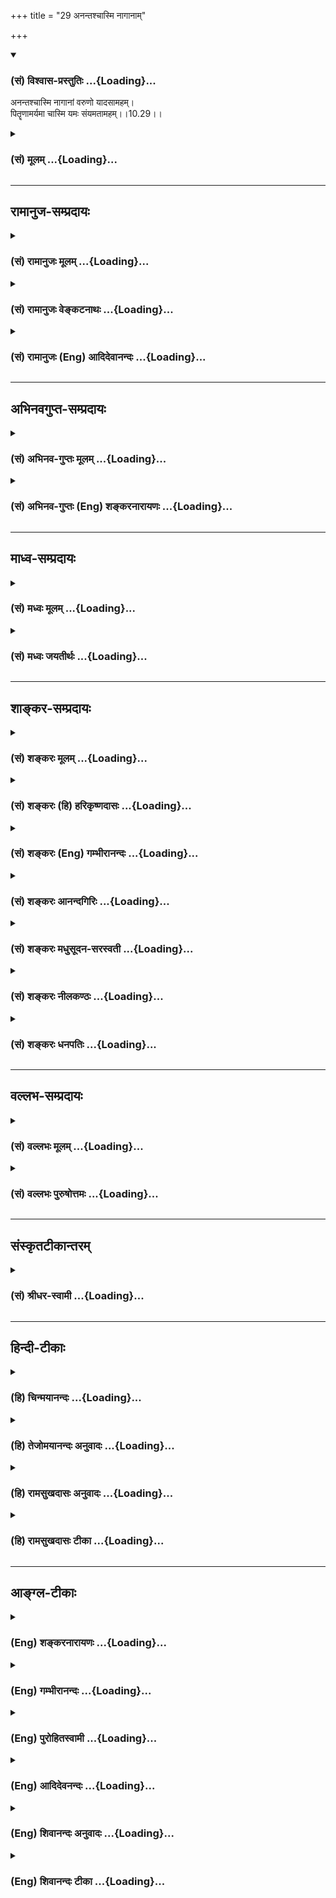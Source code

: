 +++
title = "29 अनन्तश्चास्मि नागानाम्"

+++
<div class="js_include" newlevelforh1="3" title="(सं) विश्वास-प्रस्तुतिः" unfilled url="/purANam_vaiShNavam/mahAbhAratam/06-bhIShma-parva/03-bhagavad-gItA-parva/saMskRtam/vishvAsa-prastutiH/10_vibhUti-vistAra-yoga/29_anantashchAsmi_nA.md">
<details open><summary><h3>(सं) विश्वास-प्रस्तुतिः ...{Loading}...</h3></summary>

अनन्तश्चास्मि नागानां वरुणो यादसामहम्।  
पितॄणामर्यमा चास्मि यमः संयमतामहम्।।10.29।।
</details>
</div>
<div class="js_include collapsed" newlevelforh1="3" title="(सं) मूलम्" unfilled url="/purANam_vaiShNavam/mahAbhAratam/06-bhIShma-parva/03-bhagavad-gItA-parva/saMskRtam/mUlam/10_vibhUti-vistAra-yoga/29_anantashchAsmi_nA.md">
<details><summary><h3>(सं) मूलम् ...{Loading}...</h3></summary>

अनन्तश्चास्मि नागानां वरुणो यादसामहम्।  
पितॄणामर्यमा चास्मि यमः संयमतामहम्।।10.29।।
</details>
</div>


_________________
## रामानुज-सम्प्रदायः
<div class="js_include collapsed" newlevelforh1="3" title="(सं) रामानुजः मूलम्" unfilled url="/purANam_vaiShNavam/mahAbhAratam/06-bhIShma-parva/03-bhagavad-gItA-parva/saMskRtam/rAmAnujaH/mUlam/10_vibhUti-vistAra-yoga/29_anantashchAsmi_nA.md">
<details><summary><h3>(सं) रामानुजः मूलम् ...{Loading}...</h3></summary>

।।10.29।। नागा बहुशिरसः; यादांसि जलवासिनः; तेषां **वरुणः अहम्;** अत्र अपि
न निर्धारणे षष्ठी; दण्डयतां वैवस्वतः अहम्।

</details>
</div>
<div class="js_include collapsed" newlevelforh1="3" title="(सं) रामानुजः वेङ्कटनाथः" unfilled url="/purANam_vaiShNavam/mahAbhAratam/06-bhIShma-parva/03-bhagavad-gItA-parva/saMskRtam/rAmAnujaH/venkaTanAthaH/10_vibhUti-vistAra-yoga/29_anantashchAsmi_nA.md">
<details><summary><h3>(सं) रामानुजः वेङ्कटनाथः ...{Loading}...</h3></summary>

।। 10.29आयुधानाम् इत्यर्वाचीनायुधपरं; सुदर्शनाद्यपेक्षया
दधीचेरस्थिसम्भवस्य वज्रस्यापि निकृष्टत्वात्। धेनूनां दोग्ध्रीणाम्। दिव्या
सुरभिरिति यौगिकः कामधुक्शब्दोऽत्र व्यक्तिविशेषनिष्ठ इति भावः।
प्रजनशब्देन जननहेतुत्वं कन्दर्पस्यासाधारणोऽतिशय उक्तः। स मदायत्त
इत्यर्थः। अप्रजार्थकन्दर्पव्यवच्छेदार्थो वा प्रजनशब्दः। पर्याययोः
सर्पनागशब्दयोः कथं पृथग्व्यपदेश इत्यत्राह -- सर्पा एकशिरसः नागा बहुशिरस
इति। यादश्शब्देन वरुणस्यापि सङग्रहार्थमाह -- यादांसि जलवासिन इति। यद्वा
जलजन्तुमात्रं विवक्षितम् तेषां पतित्वेन सम्बन्धो वरुणस्य
तत्साजात्याभावाद्ग्राह्यः। अर्यमा पितृराजः। संयमतां संयच्छतामित्यर्थः।
तदाहदण्डयतामिति।  
  

</details>
</div>
<div class="js_include collapsed" newlevelforh1="3" title="(सं) रामानुजः (Eng) आदिदेवानन्दः" unfilled url="/purANam_vaiShNavam/mahAbhAratam/06-bhIShma-parva/03-bhagavad-gItA-parva/saMskRtam/rAmAnujaH/english/AdidevAnandaH/10_vibhUti-vistAra-yoga/29_anantashchAsmi_nA.md">
<details><summary><h3>(सं) रामानुजः (Eng) आदिदेवानन्दः ...{Loading}...</h3></summary>

10.26 - 10.29 Of trees I am Asvattha which is worthy of worship. Of
celestial seers I am Narada. Kamadhuk is the divine cow. I am Kandarpa,
the cause of progeny. Sarpas are single-headed snakes while Nagas are
many-headed snakes. Aatic creatures are known as Yadamsi. Of them I am
Varuna. Of subdures, I am Yama, the son of the sun-god.

</details>
</div>


_________________
## अभिनवगुप्त-सम्प्रदायः
<div class="js_include collapsed" newlevelforh1="3" title="(सं) अभिनव-गुप्तः मूलम्" unfilled url="/purANam_vaiShNavam/mahAbhAratam/06-bhIShma-parva/03-bhagavad-gItA-parva/saMskRtam/abhinava-guptaH/mUlam/10_vibhUti-vistAra-yoga/29_anantashchAsmi_nA.md">
<details><summary><h3>(सं) अभिनव-गुप्तः मूलम् ...{Loading}...</h3></summary>

।।10.19 -- 10.42।। हन्त ते कथयिष्यामीत्यादि जगत्स्थित इत्यन्तम्। अहमात्मा
(श्लो. 20) इत्यनेन व्यवच्छेदं वारयति। अन्यथा स्थावराणां हिमालय
इत्यादिवाक्येषु हिमालय एव भगवान् नान्य इति व्यवच्छेदेन;
निर्विभागत्वाभावात् ब्रह्मदर्शनं खण्डितम् अभविष्यत्। यतो यस्याखण्डाकारा
व्याप्तिस्तथा चेतसि न उपारोहति; तां च \[यो\] जिज्ञासति
तस्यायमुपदेशग्रन्थः। तथाहि उपसंहारे ( उपसंहारेण)
भेदाभेदवादं,यद्यद्विभूतिमत्सत्त्वम् (श्लो -- 41) इत्यनेनाभिधाय;
पश्चादभेदमेवोपसंहरति अथवा बहुनैतेन -- विष्टभ्याहमिदं -- एकांशेन जगत्
स्थितः (श्लो -- 42) इति। उक्तं हि -- पादोऽस्य विश्वा भूतानि
त्रिपादस्यामृतं दिवि।। इति -- RV; X; 90; 3प्रजानां सृष्टिहेतुः सर्वमिदं
भगवत्तत्त्वमेव तैस्तेर्विचित्रै रूपैर्भाव्यमानं +++(S
तत्त्वमेतैस्तैर्विचित्रैः रूपैः ; N -- विचित्ररूपै -- )+++ सकलस्य +++(S;N
सकलमस्य)+++ विषयतां यातीति।

</details>
</div>
<div class="js_include collapsed" newlevelforh1="3" title="(सं) अभिनव-गुप्तः (Eng) शङ्करनारायणः" unfilled url="/purANam_vaiShNavam/mahAbhAratam/06-bhIShma-parva/03-bhagavad-gItA-parva/saMskRtam/abhinava-guptaH/english/shankaranArAyaNaH/10_vibhUti-vistAra-yoga/29_anantashchAsmi_nA.md">
<details><summary><h3>(सं) अभिनव-गुप्तः (Eng) शङ्करनारायणः ...{Loading}...</h3></summary>

10.29 See Comment under 10.42

</details>
</div>


_________________
## माध्व-सम्प्रदायः
<div class="js_include collapsed" newlevelforh1="3" title="(सं) मध्वः मूलम्" unfilled url="/purANam_vaiShNavam/mahAbhAratam/06-bhIShma-parva/03-bhagavad-gItA-parva/saMskRtam/madhvaH/mUlam/10_vibhUti-vistAra-yoga/29_anantashchAsmi_nA.md">
<details><summary><h3>(सं) मध्वः मूलम् ...{Loading}...</h3></summary>

।।10.29।। Sri Madhvacharya did not comment on this sloka.,

</details>
</div>
<div class="js_include collapsed" newlevelforh1="3" title="(सं) मध्वः जयतीर्थः" unfilled url="/purANam_vaiShNavam/mahAbhAratam/06-bhIShma-parva/03-bhagavad-gItA-parva/saMskRtam/madhvaH/jayatIrthaH/10_vibhUti-vistAra-yoga/29_anantashchAsmi_nA.md">
<details><summary><h3>(सं) मध्वः जयतीर्थः ...{Loading}...</h3></summary>

।।10.29।। Sri Jayatirtha did not comment on this sloka.  
  

</details>
</div>


_________________
## शाङ्कर-सम्प्रदायः
<div class="js_include collapsed" newlevelforh1="3" title="(सं) शङ्करः मूलम्" unfilled url="/purANam_vaiShNavam/mahAbhAratam/06-bhIShma-parva/03-bhagavad-gItA-parva/saMskRtam/shankaraH/mUlam/10_vibhUti-vistAra-yoga/29_anantashchAsmi_nA.md">
<details><summary><h3>(सं) शङ्करः मूलम् ...{Loading}...</h3></summary>

।।10.29।। --,**अनन्तश्च अस्मि नागानां** नागविशेषाणां नागराजश्च अस्मि।
**वरुणो यादसाम्** अहम् अब्देवतानां राजा अहम्। **पितॄणाम् अर्यमा** नाम
पितृराजश्**च** **अस्मि। यमः संयमतां** संयमनं कुर्वताम् **अहम्**।।

</details>
</div>
<div class="js_include collapsed" newlevelforh1="3" title="(सं) शङ्करः (हि) हरिकृष्णदासः" unfilled url="/purANam_vaiShNavam/mahAbhAratam/06-bhIShma-parva/03-bhagavad-gItA-parva/saMskRtam/shankaraH/hindI/harikRShNadAsaH/10_vibhUti-vistAra-yoga/29_anantashchAsmi_nA.md">
<details><summary><h3>(सं) शङ्करः (हि) हरिकृष्णदासः ...{Loading}...</h3></summary>

।।10.29।। नागोंके नाना भेदोंमें मैं अनन्त हूँ अर्थात् नागराज शेष हूँ और
जलसम्बन्धी देवोंमें उनका राजा वरुण मैं हूँ। मैं पितरोंमें अर्यमा नामक
पितृराज हूँ और शासन करनेवालोंमें यमराज हूँ।

</details>
</div>
<div class="js_include collapsed" newlevelforh1="3" title="(सं) शङ्करः (Eng) गम्भीरानन्दः" unfilled url="/purANam_vaiShNavam/mahAbhAratam/06-bhIShma-parva/03-bhagavad-gItA-parva/saMskRtam/shankaraH/english/gambhIrAnandaH/10_vibhUti-vistAra-yoga/29_anantashchAsmi_nA.md">
<details><summary><h3>(सं) शङ्करः (Eng) गम्भीरानन्दः ...{Loading}...</h3></summary>

10.29 Naganam, among snakes, of a particular species of snakes; asmi, I
am Ananta, the King of snakes. And Varuna, the King yadasam, of the gods
of the waters. Pitrnam, among the manes; I am the King of the manes,
named Aryama. And samyamatam, among the maintainers of law and order I
am Yama.

</details>
</div>
<div class="js_include collapsed" newlevelforh1="3" title="(सं) शङ्करः आनन्दगिरिः" unfilled url="/purANam_vaiShNavam/mahAbhAratam/06-bhIShma-parva/03-bhagavad-gItA-parva/saMskRtam/shankaraH/AnandagiriH/10_vibhUti-vistAra-yoga/29_anantashchAsmi_nA.md">
<details><summary><h3>(सं) शङ्करः आनन्दगिरिः ...{Loading}...</h3></summary>

।।10.29।। प्रजनयतीति व्युत्पत्तिमाश्रित्याह -- **प्रजनयितेति।** सर्पा
नागाश्च जातिभेदाद्भिद्यन्ते।

</details>
</div>
<div class="js_include collapsed" newlevelforh1="3" title="(सं) शङ्करः मधुसूदन-सरस्वती" unfilled url="/purANam_vaiShNavam/mahAbhAratam/06-bhIShma-parva/03-bhagavad-gItA-parva/saMskRtam/shankaraH/madhusUdana-sarasvatI/10_vibhUti-vistAra-yoga/29_anantashchAsmi_nA.md">
<details><summary><h3>(सं) शङ्करः मधुसूदन-सरस्वती ...{Loading}...</h3></summary>

।।10.29।। नागानां जातिभेदानां मध्ये तेषां राजाऽनन्तश्च शेषाख्योऽहमस्मि।
यादसां जलचराणां मध्ये तेषां राजा वरुणोऽहमस्मि। पितॄणां मध्येऽर्यमा नाम
पितृराजश्चाहमस्मि। संयमतां संयमं धर्माधर्मफलदानेनानुग्रहं निग्रहं च
कुर्वतां मध्ये यमोऽहमस्मि।

</details>
</div>
<div class="js_include collapsed" newlevelforh1="3" title="(सं) शङ्करः नीलकण्ठः" unfilled url="/purANam_vaiShNavam/mahAbhAratam/06-bhIShma-parva/03-bhagavad-gItA-parva/saMskRtam/shankaraH/nIlakaNThaH/10_vibhUti-vistAra-yoga/29_anantashchAsmi_nA.md">
<details><summary><h3>(सं) शङ्करः नीलकण्ठः ...{Loading}...</h3></summary>

।।10.29।। नागानां सर्पावान्तरभेदानाम्। यादसां जलचराणाम्। संयमतां
नियमनकर्तॄणाम्।

</details>
</div>
<div class="js_include collapsed" newlevelforh1="3" title="(सं) शङ्करः धनपतिः" unfilled url="/purANam_vaiShNavam/mahAbhAratam/06-bhIShma-parva/03-bhagavad-gItA-parva/saMskRtam/shankaraH/dhanapatiH/10_vibhUti-vistAra-yoga/29_anantashchAsmi_nA.md">
<details><summary><h3>(सं) शङ्करः धनपतिः ...{Loading}...</h3></summary>

।।10.29।। अनन्तः शेषः। यादसां जलदेवतानाम्। संयमतां सम्यङ्नियमनं
कर्वेताम्।

</details>
</div>


_________________
## वल्लभ-सम्प्रदायः
<div class="js_include collapsed" newlevelforh1="3" title="(सं) वल्लभः मूलम्" unfilled url="/purANam_vaiShNavam/mahAbhAratam/06-bhIShma-parva/03-bhagavad-gItA-parva/saMskRtam/vallabhaH/mUlam/10_vibhUti-vistAra-yoga/29_anantashchAsmi_nA.md">
<details><summary><h3>(सं) वल्लभः मूलम् ...{Loading}...</h3></summary>

।।10.29।। अनन्त इति। शेषोऽहम्। वरुणोऽधिकृतो लोकपालः। पितॄणां
मुख्योऽर्यमाऽहम्। श्राद्धान्नभोजी भगवत्स्वरूपतया श्राद्धे तदादिः पितृगणो
यजनीयश्चिन्तनीयो भगवदीयेनेति भावः।

</details>
</div>
<div class="js_include collapsed" newlevelforh1="3" title="(सं) वल्लभः पुरुषोत्तमः" unfilled url="/purANam_vaiShNavam/mahAbhAratam/06-bhIShma-parva/03-bhagavad-gItA-parva/saMskRtam/vallabhaH/puruShottamaH/10_vibhUti-vistAra-yoga/29_anantashchAsmi_nA.md">
<details><summary><h3>(सं) वल्लभः पुरुषोत्तमः ...{Loading}...</h3></summary>

  
  
।।10.29।। नागानां अविषाणां स्थिराणां मध्ये अनन्तस्तेषामधीशः शेषोऽस्मि।
यादसां जलचराणां पतिर्वरुणोऽस्मि। पितॄणां मुख्यः अर्यमा चास्मि। चकारेण
सर्वेषां पितृरूपत्वमपि ज्ञापितम्। संयमतां नियमं कुर्वतां मुख्यो
यमोऽस्मि।  
  

</details>
</div>


_________________
## संस्कृतटीकान्तरम्
<div class="js_include collapsed" newlevelforh1="3" title="(सं) श्रीधर-स्वामी" unfilled url="/purANam_vaiShNavam/mahAbhAratam/06-bhIShma-parva/03-bhagavad-gItA-parva/saMskRtam/shrIdhara-svAmI/10_vibhUti-vistAra-yoga/29_anantashchAsmi_nA.md">
<details><summary><h3>(सं) श्रीधर-स्वामी ...{Loading}...</h3></summary>

।।10.29।। **अनन्त इति।** नागानां निर्विषाणां राजा अनन्तः शेषोऽस्मि।
यादसां जलचराणां राजा वरुणोऽस्मि। पितॄणां राजा अर्यमास्मि। संयमतां
नियमनं कुर्वतां मध्ये यमोऽस्मि।

</details>
</div>


_________________
## हिन्दी-टीकाः
<div class="js_include collapsed" newlevelforh1="3" title="(हि) चिन्मयानन्दः" unfilled url="/purANam_vaiShNavam/mahAbhAratam/06-bhIShma-parva/03-bhagavad-gItA-parva/hindI/chinmayAnandaH/10_vibhUti-vistAra-yoga/29_anantashchAsmi_nA.md">
<details><summary><h3>(हि) चिन्मयानन्दः ...{Loading}...</h3></summary>

।।10.29।। मैं नागों में शेषनाग (अनन्त) हूँ अनेक फणों वाले सर्प नाग
कहलाते हैं। उन नागों में सहस्र फनों वाले शेषनाग को भगवान् विष्णु की
शय्या कहा गया है जिस पर वे अपनी योगनिद्रा में विश्राम या शयन करते हैं।
यहाँ श्रीकृष्ण कहते हैं कि; अनेक फणों वाले नागों में; वे सर्वाधिक
शक्तिशाली और दिव्य नाग हैं; क्योंकि वे एकमात्र अधिष्ठान है जिस पर
सृष्टकर्ता ब्रह्मा और पालनकर्ता विष्णु विश्राम और कार्य करते हैं। मैं जल
देवताओं में वरुण हूँ पंच महाभूतों में चौथे तत्त्व जल का अधिष्ठाता देवता
वरुण है। वैदिक काल में दृश्य जगत् की प्राकृतिक शक्तियों को दैवी आकृति
प्रदान कर उनकी पूजा और उपासना की जाती थी। यह तो काफी समय पश्चात् हमने
देवताओं के मानवीकरण की पौराणिक परम्परा प्रारम्भ की और फिर हम धार्मिक
मतभेदों की कीचड़ और सांप्रदायिक पूर्वाग्रहों में फँस गये। जेरुसलम के
मसीहा; वृन्दावन के गोपबाल और मक्का के पैगम्बर के अज्ञानी भक्त आपस में
लड़ने लगे। वरुण का शरीर अर्धमत्स्य और अर्धमनुष्य का वर्णन किया गया है जो
प्राय अरनाल्ड के मरमन (मत्स्यपुरुष) के समान है वरुण समुद्र का शासक और जल
का अधिष्ठाता देवता है। मैं पितरों में अर्यमा हूँ हिन्दू धर्म में; मृत्यु
भी; जीवन का ही एक अनुभव है। इसमें सूक्ष्म शरीर सदैव के लिए अपने वर्तमान
निवास स्थान रूपी स्थूल देह को त्याग कर चला जाता है। इस सूक्ष्म शरीर (या
जीव) का अपना अलग अस्तित्व बना रहता है; जिसे पितर कहते हैं। ये पितर (अथवा
प्रेतात्माएं) एक साथ किसी लोक विशेष में रहते हैं; जिसे पितृलोक कहा जाता
है। इसके पूर्व हम बारह आदित्यों के संबंध में वैदिक सिद्धांत को देख चुके
हैं; जो बारह महीनों के अधिष्ठाता हैं। उनमें से एक अर्यमा नामक आदित्य को
इस पितृलोक का शासक कहा गया है। मैं नियामकों में यम हूँ यमराज मृत्यु के
देवता हैं। भारत में; हम भयंकरता उदासी और दुखान्त को भी पूजते हैं;
क्योंकि हम जानते हैं कि ईश्वर शुभ और अशुभ आनन्दप्रद और दुखप्रद सभी
वस्तुओं का अधिष्ठान है। हम समझौते के किसी ऐसे सिद्धांत से सन्तुष्ट नहीं
होते; जिसमें हम ईश्वर का उन वस्तुओं से कोई संबंध स्वीकार नहीं करते; जो
हमें अप्रिय हों। हमें प्रिय प्रतीत हो या न हो; मृत्यु तत्त्व ही हमारे
जीवन का नियन्त्रक और नियामक है। मृत्यु ही; प्रत्येक क्षण; रचनात्मक विकास
के लिए प्रगतिशील क्षेत्र तैयार करती है। युवावस्था की अभिव्यक्ति के लिए
बाल्यावस्था का अन्त होना आवश्यक है। महाविद्यालय में प्रवेश पाने के लिए
उच्चतर माध्यमिक विद्यालय को त्यागना पड़ता है। प्रगति अपने आप में जीवन का
मात्र आंशिक चित्र और जीवन की सम्पूर्ण गति का एकांगी दर्शन है। प्रत्येक
विकास के पूर्व नाश अवश्य होता है। इस प्रकार; नाश का रचनात्मक प्रगति में
योगदान मृत्यु की सृजनात्मक कला कहलाती है। किसी भौतिक वस्तु की वर्तमान
अवस्था का नाश किये बिना नवीन वस्तु की निर्मिति नहीं की जा सकती। भौतिक
जगत् के इस नियम को समझने से ही हम इस युक्तिसंगत निष्कर्ष पर पहुँचते हैं।
निरीक्षित नियम यह है कि कोई दो वस्तुएँ एक ही समय एक ही स्थान पर साथसाथ
नहीं रह सकती हैं। जब एक चित्रकार पट पर फूल का चित्र बना रहा होता है; तब
वह न केवल विभिन्न रंगों का प्रयोग ही करता है; वरन् उसकी रचनात्मक कला
निरन्तर उस पट के सतह की पूर्वावस्था को नष्ट भी करती जाती है। इस प्रकार;
जब जीवन को उसकी सम्पूर्णता में देखा जाता है; तब ज्ञात होता है कि मृत्यु
के देवता का भी उतना ही महत्व है; जितना कि सृष्टि के देवता का। सृष्टि के
साथसाथ उसी गति से यदि मृत्यु बुद्धिमत्तापूर्वक कार्य नहीं कर रही होती;
तो जगत् में वस्तुओं की असीम और अनियन्त्रित बाढ़ आ गई होती। उस स्थिति में
मात्र वस्तुओं की संख्या एवं परिमाण के कारण ही जीवन असंभव हो गया होता।
यदि मृत्यु नहीं होती; तो हमारे पूर्व के असंख्य पीढ़ियों के प्रपितामह आदि
अभी भी हमारे दो कमरों वाले घरों में रह रहे होते जब कुछ ही मात्रा में
जनसंख्या में वृद्धि होने पर प्रकृति का सन्तुलन और जगत् की राजनीतिक
शान्ति अस्तव्यस्त हो जाती है; यदि सृष्टिकर्ता के समान मृत्यु देवता भी
कार्य नहीं कर रहे होते; तो जगत् की क्या स्थिति होती निश्चय ही; सभी
नियामकों में यमराज प्रमुख्ा हैं और यह दिया हुआ उदाहरण अत्यन्त उपयुक्त
एवं अनन्य है। भगवान् आगे कहते हैं

</details>
</div>
<div class="js_include collapsed" newlevelforh1="3" title="(हि) तेजोमयानन्दः अनुवादः" unfilled url="/purANam_vaiShNavam/mahAbhAratam/06-bhIShma-parva/03-bhagavad-gItA-parva/hindI/tejomayAnandaH/anuvAdaH/10_vibhUti-vistAra-yoga/29_anantashchAsmi_nA.md">
<details><summary><h3>(हि) तेजोमयानन्दः अनुवादः ...{Loading}...</h3></summary>

।।10.29।। मैं नागों में अनन्त (शेषनाग) हूँ और जल देवताओं में वरुण हूँ;
मैं पितरों में अर्यमा हँ और नियमन करने वालों में यम हूँ।।

</details>
</div>
<div class="js_include collapsed" newlevelforh1="3" title="(हि) रामसुखदासः अनुवादः" unfilled url="/purANam_vaiShNavam/mahAbhAratam/06-bhIShma-parva/03-bhagavad-gItA-parva/hindI/rAmasukhadAsaH/anuvAdaH/10_vibhUti-vistAra-yoga/29_anantashchAsmi_nA.md">
<details><summary><h3>(हि) रामसुखदासः अनुवादः ...{Loading}...</h3></summary>

।।10.29।। नागोंमें अनन्त (शेषनाग) और जल-जन्तुओंका अधिपति वरुण मैं हूँ।
पितरोंमें अर्यमा और शासन करनेवालोंमें यमराज मैं हूँ।

</details>
</div>
<div class="js_include collapsed" newlevelforh1="3" title="(हि) रामसुखदासः टीका" unfilled url="/purANam_vaiShNavam/mahAbhAratam/06-bhIShma-parva/03-bhagavad-gItA-parva/hindI/rAmasukhadAsaH/TIkA/10_vibhUti-vistAra-yoga/29_anantashchAsmi_nA.md">
<details><summary><h3>(हि) रामसुखदासः टीका ...{Loading}...</h3></summary>

।।10.29।।***व्याख्या--*'अनन्तश्चास्मि नागानाम्'--**शेषनाग सम्पूर्ण
नागोंके राजा हैं **(टिप्पणी प₀ 560)**। इनके एक हजार फण हैं। ये
क्षीरसागरमें सदा भगवान्की शय्या बनकर भगवान्को सुख पहुँचाते रहते हैं। ये
अनेक बार भगवान्के साथ अवतार लेकर उनकी लीलामें शामिल हुए हैं। इसलिये
भगवान्ने इनको अपनी विभूति बताया है।

</details>
</div>


_________________
## आङ्ग्ल-टीकाः
<div class="js_include collapsed" newlevelforh1="3" title="(Eng) शङ्करनारायणः" unfilled url="/purANam_vaiShNavam/mahAbhAratam/06-bhIShma-parva/03-bhagavad-gItA-parva/english/shankaranArAyaNaH/10_vibhUti-vistAra-yoga/29_anantashchAsmi_nA.md">
<details><summary><h3>(Eng) शङ्करनारायणः ...{Loading}...</h3></summary>

10.29. Of the snakes, I am Ananta; of the water-beings (water-deities),
I am varuna; of the manes, I am Aryaman; of the controllers, I am Yama
(the Death-god).

</details>
</div>
<div class="js_include collapsed" newlevelforh1="3" title="(Eng) गम्भीरानन्दः" unfilled url="/purANam_vaiShNavam/mahAbhAratam/06-bhIShma-parva/03-bhagavad-gItA-parva/english/gambhIrAnandaH/10_vibhUti-vistAra-yoga/29_anantashchAsmi_nA.md">
<details><summary><h3>(Eng) गम्भीरानन्दः ...{Loading}...</h3></summary>

10.29 Among snakes I am Ananta, and Varuna among gods of the waters.
Among the manes I am Aryama, and among the maintainers of law and order
I am Yama (King of death).

</details>
</div>
<div class="js_include collapsed" newlevelforh1="3" title="(Eng) पुरोहितस्वामी" unfilled url="/purANam_vaiShNavam/mahAbhAratam/06-bhIShma-parva/03-bhagavad-gItA-parva/english/purohitasvAmI/10_vibhUti-vistAra-yoga/29_anantashchAsmi_nA.md">
<details><summary><h3>(Eng) पुरोहितस्वामी ...{Loading}...</h3></summary>

10.29 I am the King-python among snakes, I am the Aqueous Principle
among those that live in water, I am the Father of fathers, and among
rulers I am Death.

</details>
</div>
<div class="js_include collapsed" newlevelforh1="3" title="(Eng) आदिदेवनन्दः" unfilled url="/purANam_vaiShNavam/mahAbhAratam/06-bhIShma-parva/03-bhagavad-gItA-parva/english/AdidevanandaH/10_vibhUti-vistAra-yoga/29_anantashchAsmi_nA.md">
<details><summary><h3>(Eng) आदिदेवनन्दः ...{Loading}...</h3></summary>

10.29 Of snakes, I am Ananta. Of aatic-beings I am Varuna. Of manes, I
am Aryama. Of subduers, I am Yama.

</details>
</div>
<div class="js_include collapsed" newlevelforh1="3" title="(Eng) शिवानन्दः अनुवादः" unfilled url="/purANam_vaiShNavam/mahAbhAratam/06-bhIShma-parva/03-bhagavad-gItA-parva/english/shivAnandaH/anuvAdaH/10_vibhUti-vistAra-yoga/29_anantashchAsmi_nA.md">
<details><summary><h3>(Eng) शिवानन्दः अनुवादः ...{Loading}...</h3></summary>

10.29 I am Ananta among the Nagas; I am Varuna among water-deities;
Aryaman among the Manes I am; I am Yama among the governors.

</details>
</div>
<div class="js_include collapsed" newlevelforh1="3" title="(Eng) शिवानन्दः टीका" unfilled url="/purANam_vaiShNavam/mahAbhAratam/06-bhIShma-parva/03-bhagavad-gItA-parva/english/shivAnandaH/TIkA/10_vibhUti-vistAra-yoga/29_anantashchAsmi_nA.md">
<details><summary><h3>(Eng) शिवानन्दः टीका ...{Loading}...</h3></summary>

10.29 अनन्तः Ananta; च and; अस्मि (I) am; नागानाम् among Nagas; वरुणः
Varuna; यादसाम् among watergods; अहम् I; पितॄणाम् among the Pitris or
ancestors; अर्यमा Aryaman; च and; अस्मि (I) am; यमः Yama; संयमताम् among
governors; अहम् I.Commentary Ananta is the king of hooded serpents or
cobras. He is firecoloured.Varuna is the king of the
watergods.Waterdeities The gods connected with waters.Aryaman is the
king of the manes.I am Yama; the witness of the acts of all living
beings; who keeps account of the good and bad actions of the people.

</details>
</div>
